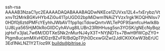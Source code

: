
ssh-rsa AAAAB3NzaC1yc2EAAAADAQABAAABAQDwNKEce1ZUVxs12L4+fxErybz/VtxnvTt2MrkBGKvHYb4Zi0u41TpUGD02bpMiDwm1NAiZYVzx1rgk1KOQHNIsv70HDf0j6ztdPMFcYEyhhJWbAVTfpp1qcTdowQnrtvWLTeP0F9SamfcuHwlk8bUJ8Lya565HjM0kRoGlIDCyhAVug8lLUBn23RtHHusg5sn3YOSK/gNEcNyBqzjqHxFx3jlaL7w6M/DDTXeSNk2nMurNJ4yX3T+NYjNDTs+7BwH9fWCpZY0+Ptgm8ucamMXvHDDzrBZvFR/BdQpTPjh0DcxwGlZwl2JdICKIXXwW3bErUC3Ed1NkLNZ1Y2T/oz9X builds@bitrise.io
